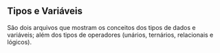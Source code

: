 ## Tipos e Variáveis

São dois arquivos que mostram os conceitos dos tipos de dados e variáveis; além dos tipos de operadores (unários, ternários, relacionais e lógicos).                 